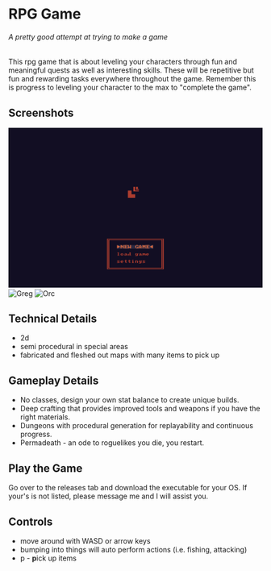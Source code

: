 # RPG Game
###### A pretty good attempt at trying to make a game

This rpg game that is about leveling your characters through fun and meaningful quests as well as interesting 
skills. These will be repetitive but fun and rewarding tasks everywhere throughout the game. Remember this is progress
to leveling your character to the max to "complete the game".

## Screenshots
![Main Menu](./screenshots/rust_rpg_mainmenu.gif)
![Greg](./screenshots/starting_greg.png)
![Orc](./screenshots/starting_orcs.png)

## Technical Details
- 2d 
- semi procedural in special areas
- fabricated and fleshed out maps with many items to pick up

## Gameplay Details
- No classes, design your own stat balance to create unique builds.
- Deep crafting that provides improved tools and weapons if you have the right materials.
- Dungeons with procedural generation for replayability and continuous progress.
- Permadeath - an ode to roguelikes you die, you restart.

## Play the Game
Go over to the releases tab and download the executable for your OS.
If your's is not listed, please message me and I will assist you.

## Controls
- move around with WASD or arrow keys
- bumping into things will auto perform actions (i.e. fishing, attacking)
- p - **p**ick up items

